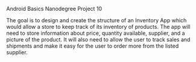 Android Basics Nanodegree Project 10

The goal is to design and create the structure of an Inventory App which would
allow a store to keep track of its inventory of products. The app will need to
store information about price, quantity available, supplier, and a picture of
the product. It will also need to allow the user to track sales and shipments
and make it easy for the user to order more from the listed supplier.